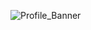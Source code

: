 

![Profile_Banner](https://github.com/dayeya/dayeya/assets/129618322/f7e9d22f-25ae-410c-97bd-8e650c49292e)
